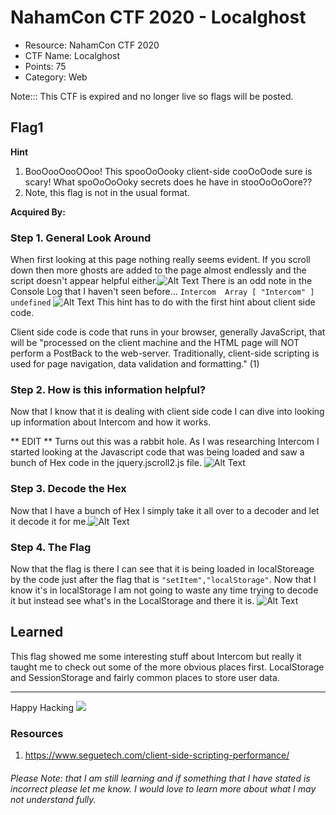 # NahamCon CTF 2020 - Localghost

- Resource: NahamCon CTF 2020
- CTF Name: Localghost
- Points: 75
- Category: Web

Note::: This CTF is expired and no longer live so flags will be posted.



## Flag1
 __Hint__ 
 1. BooOooOooOOoo! This spooOoOooky client-side cooOoOode sure is scary! What spoOoOoOoky secrets does he have in stooOoOoOore??
 2. Note, this flag is not in the usual format.


 __Acquired By:__
### Step 1. General Look Around
When first looking at this page nothing really seems evident. If you scroll down then more ghosts are added to the page almost endlessly and the script doesn't appear helpful either.![Alt Text](https://dev-to-uploads.s3.amazonaws.com/i/ekacsy5s7lsw435nvwyc.png) 
There is an odd note in the Console Log that I haven't seen before... 
`Intercom 
Array [ "Intercom" ]
 undefined`
![Alt Text](https://dev-to-uploads.s3.amazonaws.com/i/1mqzhutuyebsx62k2bf0.png)
This hint has to do with the first hint about client side code.

Client side code is code that runs in your browser, generally JavaScript, that will be "processed on the client machine and the HTML page will NOT perform a PostBack to the web-server. Traditionally, client-side scripting is used for page navigation, data validation and formatting." (1)






### Step 2. How is this information helpful?
Now that I know that it is dealing with client side code I can dive into looking up information about Intercom and how it works. 

** EDIT ** Turns out this was a rabbit hole.
As I was researching Intercom I started looking at the Javascript code that was being loaded and saw a bunch of Hex code in the jquery.jscroll2.js file. ![Alt Text](https://dev-to-uploads.s3.amazonaws.com/i/j6u4ws1o8bpi0inh9xrx.png)




 

### Step 3. Decode the Hex
Now that I have a bunch of Hex I simply take it all over to a decoder and let it decode it for me.![Alt Text](https://dev-to-uploads.s3.amazonaws.com/i/g4kj6gqsbepn0eb4bfaw.png)




### Step 4. The Flag
Now that the flag is there I can see that it is being loaded in localStoreage by the code just after the flag that is `"setItem","localStorage"`. Now that I know it's in localStorage I am not going to waste any time trying to decode it but instead see what's in the LocalStorage and there it is. 
![Alt Text](https://dev-to-uploads.s3.amazonaws.com/i/anryx3ba3tgbiby598v8.png)




## Learned
This flag showed me some interesting stuff about Intercom but really it taught me to check out some of the more obvious places first. LocalStorage and SessionStorage and fairly common places to store user data.






<hr>

Happy Hacking
![](https://media.giphy.com/media/l3vRmVv5P01I5NDAA/giphy.gif)

### Resources
1. https://www.seguetech.com/client-side-scripting-performance/


###### Please Note: that I am still learning and if something that I have stated is incorrect please let me know. I would love to learn more about what I may not understand fully.
